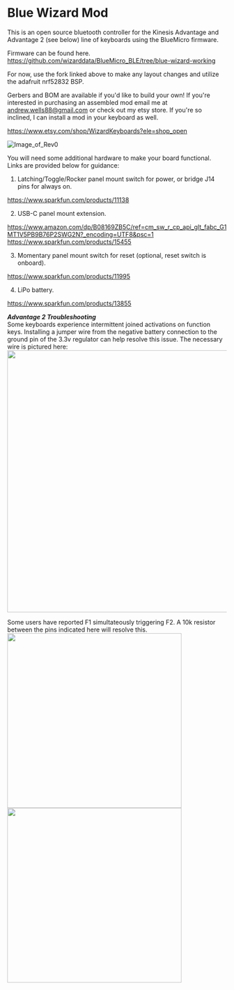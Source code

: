 # Blue Wizard Mod

This is an open source bluetooth controller for the Kinesis Advantage and Advantage 2 (see below) line of keyboards using the BlueMicro firmware.

Firmware can be found here. https://github.com/wizarddata/BlueMicro_BLE/tree/blue-wizard-working

For now, use the fork linked above to make any layout changes and utilize the adafruit nrf52832 BSP.

Gerbers and BOM are available if you'd like to build your own! If you're interested in purchasing an assembled mod email me at andrew.wells88@gmail.com or check out my etsy store. If you're so inclined, I can install a mod in your keyboard as well.
 
 https://www.etsy.com/shop/WizardKeyboards?ele=shop_open
 
![Image_of_Rev0](https://github.com/wizarddata/Blue-Wizard-Mod/blob/master/Pictures/20200911_090510.jpg)

You will need some additional hardware to make your board functional. Links are provided below for guidance:

1) Latching/Toggle/Rocker panel mount switch for power, or bridge J14 pins for always on. 

 https://www.sparkfun.com/products/11138

2) USB-C panel mount extension.
 
 https://www.amazon.com/dp/B08169ZB5C/ref=cm_sw_r_cp_api_glt_fabc_G1MT1V5PB9B76P2SWG2N?_encoding=UTF8&psc=1
 https://www.sparkfun.com/products/15455  
 
3) Momentary panel mount switch for reset (optional, reset switch is onboard).

 https://www.sparkfun.com/products/11995

4) LiPo battery.

 https://www.sparkfun.com/products/13855
 

***Advantage 2 Troubleshooting***  
Some keyboards experience intermittent joined activations on function keys. Installing a jumper wire from the negative battery connection to the ground pin of the 3.3v regulator can help resolve this issue. The necessary wire is pictured here:  
<img src="https://github.com/wizarddata/Blue-Wizard-Mod/blob/master/Pictures/Advantage_2_Wire.jpg" width="600" />

Some users have reported F1 simultateously triggering F2. A 10k resistor between the pins indicated here will resolve this.  
<img src="https://github.com/wizarddata/Blue-Wizard-Mod/blob/master/Pictures/pull%20up%201.jpg" width="400" />
<img src="https://github.com/wizarddata/Blue-Wizard-Mod/blob/master/Pictures/pull%20up%202.jpg" width="400" />
